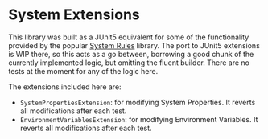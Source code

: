 # System Extensions

This library was built as a JUnit5 equivalent for some of the functionality provided by the popular 
[System Rules](https://stefanbirkner.github.io/system-rules/) library. The port to JUnit5 extensions is WIP there, so 
this acts as a go between, borrowing a good chunk of the currently implemented logic, but omitting the fluent builder. 
There are no tests at the moment for any of the logic here. 

The extensions included here are:
 
- `SystemPropertiesExtension`: for modifying System Properties. It reverts all modifications after each test. 
- `EnvironmentVariablesExtension`: for modifying Environment Variables. It reverts all modifications after each test.




